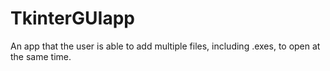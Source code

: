 # TkinterGUIapp

An app that the user is able to add multiple files, including .exes, to open at the same time.